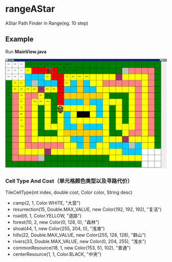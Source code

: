 # rangeAStar
AStar Path Finder in Range(eg. 10 step)

## Example
Run **MainView.java**

![rangeAstar](./images/rangeAstar2.png)

### Cell Type And Cost（单元格颜色类型以及寻路代价）
TileCellType(int index, double cost, Color color, String desc)

* camp(2, 1, Color.WHITE, "大营")
* resurrection(15, Double.MAX_VALUE, new Color(192, 192, 192), "复活")
* road(6, 1, Color.YELLOW, "道路")
* forest(10, 2, new Color(0, 128, 0), "森林")
* shoal(44, 1, new Color(255, 204, 0), "浅滩")
* hills(22, Double.MAX_VALUE, new Color(255, 128, 128), "群山")
* rivers(33, Double.MAX_VALUE, new Color(0, 204, 255), "浅水")
* commonResource(18, 1, new Color(153, 51, 102), "普通")
* centerResource(1, 1, Color.BLACK, "中央")